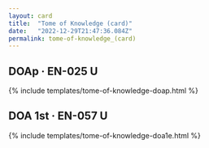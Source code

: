 ```yaml
---
layout: card
title:  "Tome of Knowledge (card)"
date:   "2022-12-29T21:47:36.084Z"
permalink: tome-of-knowledge_(card)
---
```


## DOAp &middot; EN-025 U

{% include templates/tome-of-knowledge-doap.html %}


## DOA 1st &middot; EN-057 U

{% include templates/tome-of-knowledge-doa1e.html %}
